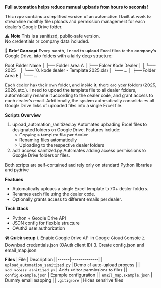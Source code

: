 **Full automation helps reduce manual uploads from hours to seconds!**

This repo contains a simplified version of an automation I built at work to streamline monthly file uploads and permission management for each dealer's Google Drive folder.

⚠️ **Note**
This is a sanitized, public-safe version.  
No credentials or company data included.  

**🎯 Brief Concept**
Every month, I need to upload Excel files to the company’s Google Drive, into folders with a fairly deep structure:

Root Folder Name
│
├── Folder Area A
│   ├── Folder Kode Dealer
│   │   └── 2025
│   │       └── 10. kode dealer - Template 2025.xlsx
│   └── ...
│
├── Folder Area B
│   └── ...


Each dealer has their own folder, and inside it, there are year folders (2025, 2026, etc.).
I need to upload the template file to all dealer folders, automatically rename it according to the dealer code, and grant access to each dealer’s email.
Additionally, the system automatically consolidates all Google Drive links of uploaded files into a single Excel file.

**Scripts Overview**
1. upload_automation_sanitized.py
    Automates uploading Excel files to designated folders on Google Drive. Features include:
     - Copying a template file per dealer
     - Renaming files automatically
     - Uploading to the respective dealer folders
2. add_access_sanitized.py
    Automates adding access permissions to Google Drive folders or files.

Both scripts are self-contained and rely only on standard Python libraries and pydrive

**Features**
- Automatically uploads a single Excel template to 70+ dealer folders.
- Renames each file using the dealer code.
- Optionally grants access to different emails per dealer.

**Tech Stack**
- Python + Google Drive API
- JSON config for flexible structure
- OAuth2 user authorization

**🛠️ Quick setup**
    1. Enable Google Drive API in Google Cloud Console
    2. Download credentials.json (OAuth client ID)
    3. Create config.json and email_map.json

**Files**
| File | Description |
|------|--------------|
| `upload_automation_sanitized.py` | Demo of auto-upload process |
| `add_access_sanitized.py` | Adds editor permissions to files |
| `config.example.json` | Example configuration |
| `email_map.example.json` | Dummy email mapping |
| `.gitignore` | Hides sensitive files |

